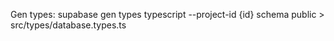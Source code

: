 Gen types:
supabase gen types typescript --project-id {id} schema public > src/types/database.types.ts
